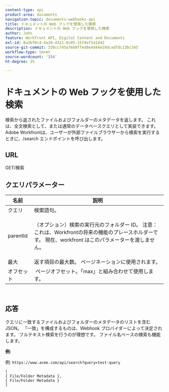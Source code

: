 ```yaml
---
content-type: api
product-area: documents
navigation-topic: documents-webhooks-api
title: ドキュメントの Web フックを使用した検索
description: ドキュメントの Web フックを使用した検索
author: John
feature: Workfront API, Digital Content and Documents
exl-id: 8a3bf0c4-4a20-4311-8c05-15f4ef3a1d42
source-git-commit: 338cc745a7660ffed8e4d44e19dcadfdc13bc345
workflow-type: tm+mt
source-wordcount: '154'
ht-degree: 3%

---
```


# ドキュメントの Web フックを使用した検索

検索から返されたファイルおよびフォルダーのメタデータを返します。 これは、全文検索として、または通常のデータベースクエリとして実装できます。 Adobe Workfrontは、ユーザーが外部ファイルブラウザーから検索を実行するときに、/search エンドポイントを呼び出します。

## URL

GET/検索

## クエリパラメーター

<table style="table-layout:auto"> 
 <col> 
 <col> 
 <thead> 
  <tr> 
   <th>名前 </th> 
   <th>説明</th> 
  </tr> 
 </thead> 
 <tbody> 
  <tr> 
   <td>クエリ</td> 
   <td>検索語句。</td> 
  </tr> 
  <tr> 
   <td>parentId</td> 
   <td> <p>（オプション）検索の実行元のフォルダー ID。 注意：これは、Workfrontの将来の機能のプレースホルダーです。 現在、workfront はこのパラメーターを渡しません。 </p> </td> 
  </tr> 
  <tr> 
   <td>最大</td> 
   <td>返す項目の最大数。 ページネーションに使用されます。</td> 
  </tr> 
  <tr> 
   <td>オフセット</td> 
   <td> ページオフセット。「max」と組み合わせて使用します。</td> 
  </tr> 
 </tbody> 
</table>

 

## 応答

クエリに一致するファイルおよびフォルダーのメタデータのリストを含む JSON。 「一致」を構成するものは、Webhook プロバイダーによって決定されます。 フルテキスト検索を行うのが理想です。 ファイル名ベースの検索も機能します。

**例:**

例:  `https://www.acme.com/api/search?query=test-query`

```
[ 
{ File/Folder Metadata },
{ File/Folder Metadata } 
]
```
